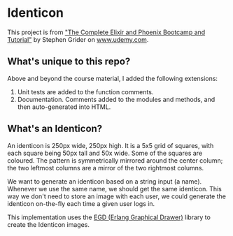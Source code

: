 # Identicon

This project is from ["The Complete Elixir and Phoenix Bootcamp and Tutorial"](https://www.udemy.com/the-complete-elixir-and-phoenix-bootcamp-and-tutorial/learn/v4/overview) by Stephen Grider on www.udemy.com.

## What's unique to this repo?

Above and beyond the course material, I added the following extensions:
1. Unit tests are added to the function comments.
1. Documentation.  Comments added to the modules and methods, and then auto-generated into HTML.


## What's an Identicon?

An identicon is 250px wide, 250px high.  It is a 5x5 grid of squares, with each square being 50px tall and 50x wide.
Some of the squares are coloured.
The pattern is symmetrically mirrored around the center column; the
two leftmost columns are a mirror of the two rightmost columns.

We want to generate an identicon based on a string input (a name).  Whenever we use the same name, we should
get the same identicon.   This way we don't need to store an image with each user, we could generate the identicon on-the-fly each time a given user logs in.

This implementation uses the [EGD (Erlang Graphical Drawer)](http://www1.erlang.org/doc/man/egd.html) library to create the Identicon images.
